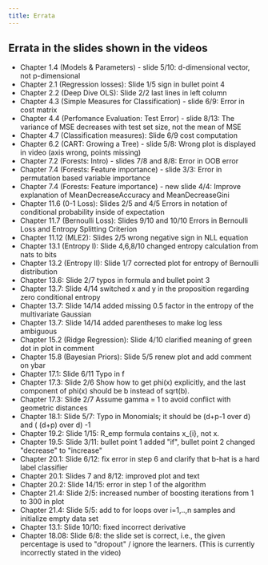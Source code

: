 ```yaml
---
title: Errata
---
```


## Errata in the slides shown in the videos

- Chapter 1.4 (Models & Parameters) - slide 5/10: d-dimensional vector, not p-dimensional
- Chapter 2.1 (Regression losses): Slide 1/5 sign in bullet point 4
- Chapter 2.2 (Deep Dive OLS): Slide 2/2 last lines in left column
- Chapter 4.3 (Simple Measures for Classification) - slide 6/9: Error in cost matrix
- Chapter 4.4 (Perfomance Evaluation: Test Error) - slide 8/13: The variance of MSE decreases with test set size, not the mean of MSE
- Chapter 4.7 (Classification measures): Slide 6/9 cost computation
- Chapter 6.2 (CART: Growing a Tree) - slide 5/8: Wrong plot is displayed in video (axis wrong, points missing)
- Chapter 7.2 (Forests: Intro) - slides 7/8 and 8/8: Error in OOB error
- Chapter 7.4 (Forests: Feature importance) - slide 3/3: Error in permutation based variable importance
- Chapter 7.4 (Forests: Feature importance) - new slide 4/4: Improve explanation of MeanDecreaseAccuracy and MeanDecreaseGini
- Chapter 11.6 (0-1 Loss): Slides 2/5 and 4/5 Errors in notation of conditional probability inside of expectation
- Chapter 11.7 (Bernoulli Loss): Slides 9/10 and 10/10 Errors in Bernoulli Loss and Entropy Splitting Criterion
- Chapter 11.12 (MLE2): Slides 2/5 wrong negative sign in NLL equation
- Chapter 13.1 (Entropy I): Slide 4,6,8/10 changed entropy calculation from nats to bits
- Chapter 13.2 (Entropy II): Slide 1/7 corrected plot for entropy of Bernoulli distribution
- Chapter 13.6: Slide 2/7 typos in formula and bullet point 3
- Chapter 13.7: Slide 4/14 switched x and y in the proposition regarding zero conditional entropy
- Chapter 13.7: Slide 14/14 added missing 0.5 factor in the entropy of the multivariate Gaussian
- Chapter 13.7: Slide 14/14 added parentheses to make log less ambiguous
- Chapter 15.2 (Ridge Regression): Slide 4/10 clarified meaning of green dot in plot in comment
- Chapter 15.8 (Bayesian Priors): Slide 5/5 renew plot and add comment on ybar
- Chapter 17.1: Slide 6/11 Typo in f
- Chapter 17.3: Slide 2/6 Show how to get phi(x) explicitly, and the last component of phi(x) should be b instead of sqrt(b).
- Chapter 17.3: Slide 2/7 Assume gamma = 1 to avoid conflict with geometric distances
- Chapter 18.1: Slide 5/7: Typo in Monomials; it should be (d+p-1 over d) and ( (d+p) over d) -1
- Chapter 19.2: Slide 1/15: R_emp formula contains x_{i}, not x.
- Chapter 19.5: Slide 3/11: bullet point 1 added "if", bullet point 2 changed "decrease" to "increase"
- Chapter 20.1: Slide 6/12: fix error in step 6 and clarify that b-hat is a hard label classifier
- Chapter 20.1: Slides 7 and 8/12: improved plot and text
- Chapter 20.2: Slide 14/15: error in step 1 of the algorithm
- Chapter 21.4: Slide 2/5: increased number of boosting iterations from 1 to 300 in plot
- Chapter 21.4: Slide 5/5: add to for loops over i=1,..,n samples and initialize empty data set
- Chapter 13.1: Slide 10/10: fixed incorrect derivative
- Chapter 18.08: Slide 6/8: the slide set is correct, i.e., the given percentage is used to "dropout" / ignore the learners. (This is currently incorrectly stated in the video)

